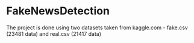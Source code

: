 # FakeNewsDetection
The project is done using two datasets taken from kaggle.com - fake.csv (23481 data) and real.csv (21417 data)
